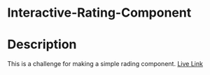 # Interactive-Rating-Component

# Description
This is a challenge for making a simple rading component. 
[Live Link](https://groyseth.github.io/Interactive-Rating-Component/)
